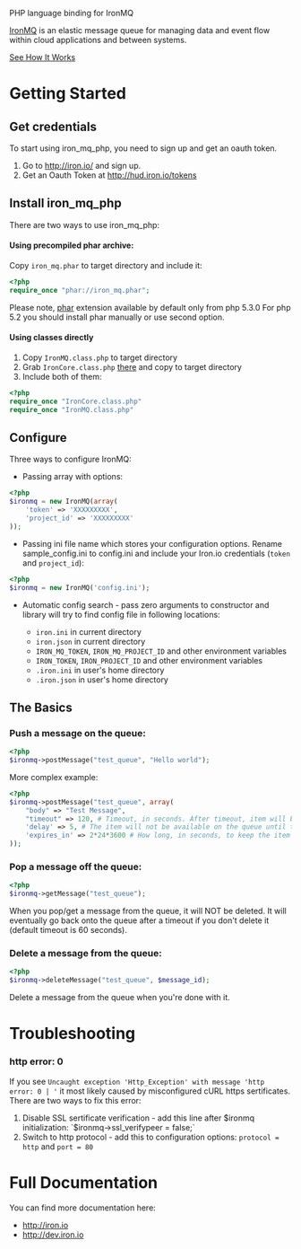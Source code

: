 PHP language binding for IronMQ

[IronMQ](http://www.iron.io/products/mq) is an elastic message queue for managing data and event flow within cloud applications and between systems.

[See How It Works](http://www.iron.io/products/mq/how)

# Getting Started

## Get credentials

To start using iron_mq_php, you need to sign up and get an oauth token.

1. Go to http://iron.io/ and sign up.
2. Get an Oauth Token at http://hud.iron.io/tokens

## Install iron_mq_php

There are two ways to use iron_mq_php:

#### Using precompiled phar archive:

Copy `iron_mq.phar` to target directory and include it:

```php
<?php
require_once "phar://iron_mq.phar";
```

Please note, [phar](http://php.net/manual/en/book.phar.php) extension available by default only from php 5.3.0
For php 5.2 you should install phar manually or use second option.

#### Using classes directly

1. Copy `IronMQ.class.php` to target directory
2. Grab `IronCore.class.php` [there](https://github.com/iron-io/iron_core_php) and copy to target directory
3. Include both of them:

```php
<?php
require_once "IronCore.class.php"
require_once "IronMQ.class.php"
```

## Configure
Three ways to configure IronMQ:

* Passing array with options:

```php
<?php
$ironmq = new IronMQ(array(
    'token' => 'XXXXXXXXX',
    'project_id' => 'XXXXXXXXX'
));
```
* Passing ini file name which stores your configuration options. Rename sample_config.ini to config.ini and include your Iron.io credentials (`token` and `project_id`):

```php
<?php
$ironmq = new IronMQ('config.ini');
```

* Automatic config search - pass zero arguments to constructor and library will try to find config file in following locations:

    * `iron.ini` in current directory
    * `iron.json` in current directory
    * `IRON_MQ_TOKEN`, `IRON_MQ_PROJECT_ID` and other environment variables
    * `IRON_TOKEN`, `IRON_PROJECT_ID` and other environment variables
    * `.iron.ini` in user's home directory
    * `.iron.json` in user's home directory


## The Basics

### **Push** a message on the queue:

```php
<?php
$ironmq->postMessage("test_queue", "Hello world");
```

More complex example:

```php
<?php
$ironmq->postMessage("test_queue", array(
    "body" => "Test Message",
    "timeout" => 120, # Timeout, in seconds. After timeout, item will be placed back on queue. Defaults to 60.
    'delay' => 5, # The item will not be available on the queue until this many seconds have passed. Defaults to 0.
    'expires_in' => 2*24*3600 # How long, in seconds, to keep the item on the queue before it is deleted.
));
```

### **Pop** a message off the queue:
```php
<?php
$ironmq->getMessage("test_queue");
```
When you pop/get a message from the queue, it will NOT be deleted.
It will eventually go back onto the queue after a timeout if you don't delete it (default timeout is 60 seconds).
### **Delete** a message from the queue:
```php
<?php
$ironmq->deleteMessage("test_queue", $message_id);
```
Delete a message from the queue when you're done with it.


# Troubleshooting

### http error: 0

If you see  `Uncaught exception 'Http_Exception' with message 'http error: 0 | '`
it most likely caused by misconfigured cURL https sertificates.
There are two ways to fix this error:

  1) Disable SSL sertificate verification - add this line after $ironmq initialization: `$ironmq->ssl_verifypeer = false;`
  2) Switch to http protocol - add this to configuration options: `protocol = http` and `port = 80`


# Full Documentation

You can find more documentation here:

* http://iron.io
* http://dev.iron.io
